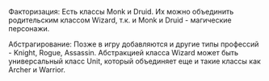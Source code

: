 Факторизация:
Есть классы Monk и Druid. Их можно объединить родительским классом Wizard, т.к. и Monk и Druid - магические персонажи.

Абстрагирование:
Позже в игру добавляются и другие типы профессий - Knight, Rogue, Assassin.
Абстракцией класса Wizard может быть универсальный класс Unit, который объединяет еще и такие классы как Archer и Warrior. 